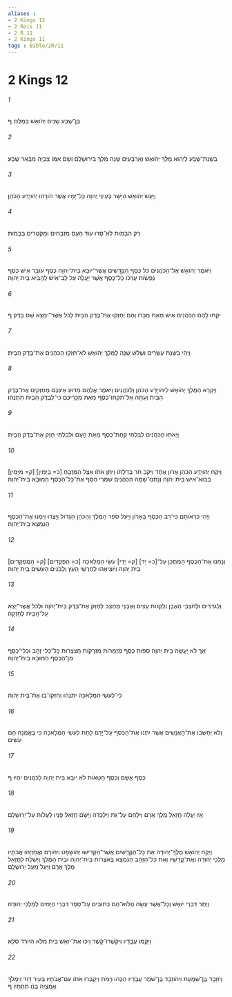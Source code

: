 ```yaml
---
aliases : 
- 2 Kings 12
- 2 Rois 11
- 2 R 11
- 2 Kings 11
tags : Bible/2R/11
---
```


# 2 Kings 12

###### 1
בֶּן־שֶׁבַע שָׁנִים יְהֹואָשׁ בְּמָלְכֹו׃ ף
###### 2
בִּשְׁנַת־שֶׁבַע לְיֵהוּא מָלַךְ יְהֹואָשׁ וְאַרְבָּעִים שָׁנָה מָלַךְ בִּירוּשָׁלִָם וְשֵׁם אִמֹּו צִבְיָה מִבְּאֵר שָׁבַע׃
###### 3
וַיַּעַשׂ יְהֹואָשׁ הַיָּשָׁר בְּעֵינֵי יְהוָה כָּל־יָמָיו אֲשֶׁר הֹורָהוּ יְהֹויָדָע הַכֹּהֵן׃
###### 4
רַק הַבָּמֹות לֹא־סָרוּ עֹוד הָעָם מְזַבְּחִים וּמְקַטְּרִים בַּבָּמֹות׃
###### 5
וַיֹּאמֶר יְהֹואָשׁ אֶל־הַכֹּהֲנִים כֹּל כֶּסֶף הַקֳּדָשִׁים אֲשֶׁר־יוּבָא בֵית־יְהוָה כֶּסֶף עֹובֵר אִישׁ כֶּסֶף נַפְשֹׁות עֶרְכֹּו כָּל־כֶּסֶף אֲשֶׁר יַעֲלֶה עַל לֶב־אִישׁ לְהָבִיא בֵּית יְהוָה׃
###### 6
יִקְחוּ לָהֶם הַכֹּהֲנִים אִישׁ מֵאֵת מַכָּרֹו וְהֵם יְחַזְּקוּ אֶת־בֶּדֶק הַבַּיִת לְכֹל אֲשֶׁר־יִמָּצֵא שָׁם בָּדֶק׃ ף
###### 7
וַיְהִי בִּשְׁנַת עֶשְׂרִים וְשָׁלֹשׁ שָׁנָה לַמֶּלֶךְ יְהֹואָשׁ לֹא־חִזְּקוּ הַכֹּהֲנִים אֶת־בֶּדֶק הַבָּיִת׃
###### 8
וַיִּקְרָא הַמֶּלֶךְ יְהֹואָשׁ לִיהֹויָדָע הַכֹּהֵן וְלַכֹּהֲנִים וַיֹּאמֶר אֲלֵהֶם מַדּוּעַ אֵינְכֶם מְחַזְּקִים אֶת־בֶּדֶק הַבָּיִת וְעַתָּה אַל־תִּקְחוּ־כֶסֶף מֵאֵת מַכָּרֵיכֶם כִּי־לְבֶדֶק הַבַּיִת תִּתְּנֻהוּ׃
###### 9
וַיֵּאֹתוּ הַכֹּהֲנִים לְבִלְתִּי קְחַת־כֶּסֶף מֵאֵת הָעָם וּלְבִלְתִּי חַזֵּק אֶת־בֶּדֶק הַבָּיִת׃
###### 10
וַיִּקַּח יְהֹויָדָע הַכֹּהֵן אֲרֹון אֶחָד וַיִּקֹּב חֹר בְּדַלְתֹּו וַיִּתֵּן אֹתֹו אֵצֶל הַמִּזְבֵּחַ [כ= בַּיָּמִין] [ק= מִיָּמִין] בְּבֹוא־אִישׁ בֵּית יְהוָה וְנָתְנוּ־שָׁמָּה הַכֹּהֲנִים שֹׁמְרֵי הַסַּף אֶת־כָּל־הַכֶּסֶף הַמּוּבָא בֵית־יְהוָה׃
###### 11
וַיְהִי כִּרְאֹותָם כִּי־רַב הַכֶּסֶף בָּאָרֹון וַיַּעַל סֹפֵר הַמֶּלֶךְ וְהַכֹּהֵן הַגָּדֹול וַיָּצֻרוּ וַיִּמְנוּ אֶת־הַכֶּסֶף הַנִּמְצָא בֵית־יְהוָה׃
###### 12
וְנָתְנוּ אֶת־הַכֶּסֶף הַמְתֻכָּן עַל־[כ= יַד] [ק= יְדֵי] עֹשֵׂי הַמְּלָאכָה [כ= הַפְּקֻדִים] [ק= הַמֻּפְקָדִים] בֵּית יְהוָה וַיֹּוצִיאֻהוּ לְחָרָשֵׁי הָעֵץ וְלַבֹּנִים הָעֹשִׂים בֵּית יְהוָה׃
###### 13
וְלַגֹּדְרִים וּלְחֹצְבֵי הָאֶבֶן וְלִקְנֹות עֵצִים וְאַבְנֵי מַחְצֵב לְחַזֵּק אֶת־בֶּדֶק בֵּית־יְהוָה וּלְכֹל אֲשֶׁר־יֵצֵא עַל־הַבַּיִת לְחָזְקָה׃
###### 14
אַךְ לֹא יֵעָשֶׂה בֵּית יְהוָה סִפֹּות כֶּסֶף מְזַמְּרֹות מִזְרָקֹות חֲצֹצְרֹות כָּל־כְּלִי זָהָב וּכְלִי־כָסֶף מִן־הַכֶּסֶף הַמּוּבָא בֵית־יְהוָה׃
###### 15
כִּי־לְעֹשֵׂי הַמְּלָאכָה יִתְּנֻהוּ וְחִזְּקוּ־בֹו אֶת־בֵּית יְהוָה׃
###### 16
וְלֹא יְחַשְּׁבוּ אֶת־הָאֲנָשִׁים אֲשֶׁר יִתְּנוּ אֶת־הַכֶּסֶף עַל־יָדָם לָתֵת לְעֹשֵׂי הַמְּלָאכָה כִּי בֶאֱמֻנָה הֵם עֹשִׂים׃
###### 17
כֶּסֶף אָשָׁם וְכֶסֶף חַטָּאֹות לֹא יוּבָא בֵּית יְהוָה לַכֹּהֲנִים יִהְיוּ׃ ף
###### 18
אָז יַעֲלֶה חֲזָאֵל מֶלֶךְ אֲרָם וַיִּלָּחֶם עַל־גַּת וַיִּלְכְּדָהּ וַיָּשֶׂם חֲזָאֵל פָּנָיו לַעֲלֹות עַל־יְרוּשָׁלִָם׃
###### 19
וַיִּקַּח יְהֹואָשׁ מֶלֶךְ־יְהוּדָה אֵת כָּל־הַקֳּדָשִׁים אֲשֶׁר־הִקְדִּישׁוּ יְהֹושָׁפָט וִיהֹורָם וַאֲחַזְיָהוּ אֲבֹתָיו מַלְכֵי יְהוּדָה וְאֶת־קֳדָשָׁיו וְאֵת כָּל־הַזָּהָב הַנִּמְצָא בְּאֹצְרֹות בֵּית־יְהוָה וּבֵית הַמֶּלֶךְ וַיִּשְׁלַח לַחֲזָאֵל מֶלֶךְ אֲרָם וַיַּעַל מֵעַל יְרוּשָׁלִָם׃
###### 20
וְיֶתֶר דִּבְרֵי יֹואָשׁ וְכָל־אֲשֶׁר עָשָׂה הֲלֹוא־הֵם כְּתוּבִים עַל־סֵפֶר דִּבְרֵי הַיָּמִים לְמַלְכֵי יְהוּדָה׃
###### 21
וַיָּקֻמוּ עֲבָדָיו וַיִּקְשְׁרוּ־קָשֶׁר וַיַּכּוּ אֶת־יֹואָשׁ בֵּית מִלֹּא הַיֹּורֵד סִלָּא׃
###### 22
וְיֹוזָבָד בֶּן־שִׁמְעָת וִיהֹוזָבָד בֶּן־שֹׁמֵר עֲבָדָיו הִכֻּהוּ וַיָּמֹת וַיִּקְבְּרוּ אֹתֹו עִם־אֲבֹתָיו בְּעִיר דָּוִד וַיִּמְלֹךְ אֲמַצְיָה בְנֹו תַּחְתָּיו׃ ף
